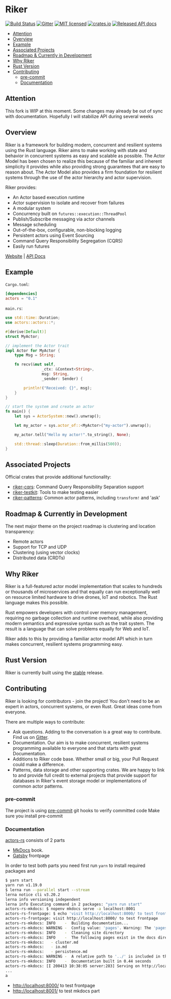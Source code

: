 # Riker

[![Build Status](https://travis-ci.org/actors-rs/actors.rs.svg?branch=master?branch=master)](https://travis-ci.org/github/actors-rs/actors.rs)
[![Gitter](https://badges.gitter.im/actors-rs-/community.svg)](https://gitter.im/actors-rs-/community?utm_source=badge&utm_medium=badge&utm_campaign=pr-badge)
[![MIT licensed](https://img.shields.io/badge/license-MIT-blue.svg)](./LICENSE)
[![crates.io](https://meritbadge.herokuapp.com/riker)](https://crates.io/crates/riker)
[![Released API docs](https://docs.rs/riker/badge.svg)](https://docs.rs/riker)

<!-- prettier-ignore-start -->

<!-- toc -->

+ [Attention](#attention)
+ [Overview](#overview)
+ [Example](#example)
+ [Associated Projects](#associated-projects)
+ [Roadmap & Currently in Development](#roadmap--currently-in-development)
+ [Why Riker](#why-riker)
+ [Rust Version](#rust-version)
+ [Contributing](#contributing)
  + [pre-commit](#pre-commit)
  + [Documentation](#documentation)

<!-- tocstop -->

<!-- prettier-ignore-end -->

## Attention

This fork is WIP at this moment. Some changes may already be out of sync with documentation.
Hopefully I will stabilize API during several weeks

## Overview

Riker is a framework for building modern, concurrent and resilient systems using the Rust language. Riker aims to make working with state and behavior in concurrent systems as easy and scalable as possible. The Actor Model has been chosen to realize this because of the familiar and inherent simplicity it provides while also providing strong guarantees that are easy to reason about. The Actor Model also provides a firm foundation for resilient systems through the use of the actor hierarchy and actor supervision.

Riker provides:

- An Actor based execution runtime
- Actor supervision to isolate and recover from failures
- A modular system
- Concurrency built on `futures::execution::ThreadPool`
- Publish/Subscribe messaging via actor channels
- Message scheduling
- Out-of-the-box, configurable, non-blocking logging
- Persistent actors using Event Sourcing
- Command Query Responsibility Segregation (CQRS)
- Easily run futures

[Website](https://riker.rs) | [API Docs](https://docs.rs/riker)

## Example

`Cargo.toml`:

```toml
[dependencies]
actors = "0.1"
```

`main.rs`:

```rust
use std::time::Duration;
use actors::actors::*;

#[derive(Default)]
struct MyActor;

// implement the Actor trait
impl Actor for MyActor {
    type Msg = String;

    fn recv(&mut self,
                _ctx: &Context<String>,
                msg: String,
                _sender: Sender) {

        println!("Received: {}", msg);
    }
}

// start the system and create an actor
fn main() {
    let sys = ActorSystem::new().unwrap();

    let my_actor = sys.actor_of::<MyActor>("my-actor").unwrap();

    my_actor.tell("Hello my actor!".to_string(), None);

    std::thread::sleep(Duration::from_millis(500));
}
```

## Associated Projects

Official crates that provide additional functionality:

- [riker-cqrs](https://github.com/riker-rs/riker-cqrs): Command Query Responsibility Separation support
- [riker-testkit](https://github.com/riker-rs/riker-testkit): Tools to make testing easier
- [riker-patterns](https://github.com/riker-rs/riker-patterns): Common actor patterns, including `transform!` and 'ask'

## Roadmap & Currently in Development

The next major theme on the project roadmap is clustering and location transparency:

- Remote actors
- Support for TCP and UDP
- Clustering (using vector clocks)
- Distributed data (CRDTs)

## Why Riker

Riker is a full-featured actor model implementation that scales to hundreds or thousands of microservices and that equally can run exceptionally well on resource limited hardware to drive drones, IoT and robotics. The Rust language makes this possible.

Rust empowers developers with control over memory management, requiring no garbage collection and runtime overhead, while also providing modern semantics and expressive syntax such as the trait system. The result is a language that can solve problems equally for Web and IoT.

Riker adds to this by providing a familiar actor model API which in turn makes concurrent, resilient systems programming easy.

## Rust Version

Riker is currently built using the [stable](https://github.com/rust-lang/rust/blob/master/RELEASES.md) release.

## Contributing

Riker is looking for contributors - join the project! You don't need to be an expert in actors, concurrent systems, or even Rust. Great ideas come from everyone.

There are multiple ways to contribute:

- Ask questions. Adding to the conversation is a great way to contribute. Find us on [Gitter](https://gitter.im/actors-rs-/community?utm_source=share-link&utm_medium=link&utm_campaign=share-link).
- Documentation. Our aim is to make concurrent, resilient systems programming available to everyone and that starts with great Documentation.
- Additions to Riker code base. Whether small or big, your Pull Request could make a difference.
- Patterns, data storage and other supporting crates. We are happy to link to and provide full credit to external projects that provide support for databases in Riker's event storage model or implementations of common actor patterns.

### pre-commit

The project is using [pre-commit](https://pre-commit.com/) git hooks to verify committed code
Make sure you install pre-commit

### Documentation

[actors-rs](https://https://actors-rs.github.io/) consists of 2 parts

- [MkDocs](https://www.mkdocs.org) book.
- [Gatsby](https://www.gatsbyjs.org/) frontpage

In order to test both parts you need first run `yarn` to install required packages and

```bash
$ yarn start
yarn run v1.19.0
$ lerna run --parallel start --stream
lerna notice cli v3.20.2
lerna info versioning independent
lerna info Executing command in 2 packages: "yarn run start"
actors-rs-mkdocs: $ nopenv mkdocs serve -a localhost:8001
actors-rs-frontpage: $ echo 'visit http://localhost:8000/ to test frontpage' && gatsby develop --no-color
actors-rs-frontpage: visit http://localhost:8000/ to test frontpage
actors-rs-mkdocs: INFO    -  Building documentation...
actors-rs-mkdocs: WARNING -  Config value: 'pages'. Warning: The 'pages' configuration option has been deprecated and will be removed in a future release of MkDocs. Use 'nav' instead.
actors-rs-mkdocs: INFO    -  Cleaning site directory
actors-rs-mkdocs: INFO    -  The following pages exist in the docs directory, but are not included in the "nav" configuration:
actors-rs-mkdocs:   - cluster.md
actors-rs-mkdocs:   - io.md
actors-rs-mkdocs:   - persistence.md
actors-rs-mkdocs: WARNING -  A relative path to '../' is included in the 'nav' configuration, which is not found in the documentation files
actors-rs-mkdocs: INFO    -  Documentation built in 0.44 seconds
actors-rs-mkdocs: [I 200413 10:38:05 server:283] Serving on http://localhost:8001
...
a
```

- [http://localhost:8000/](http://localhost:8000/) to test frontpage
- [http://localhost:8001/](http://localhost:8001/) to test mkdocs part
